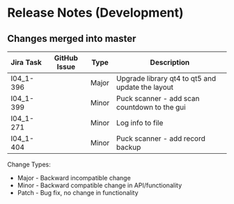 Release Notes (Development)
===========================

Changes merged into master
--------------------------
| Jira Task | GitHub Issue | Type | Description |
|-----------|--------------|------|-------------|
|I04_1-396||Major|Upgrade library qt4 to qt5 and update the layout|
|I04_1-399||Minor|Puck scanner - add scan countdown to the gui|
|I04_1-271||Minor|Log info to file|
|I04_1-404||Minor|Puck scanner - add record backup |

Change Types:
* Major - Backward incompatible change
* Minor - Backward compatible change in API/functionality
* Patch - Bug fix, no change in functionality




